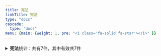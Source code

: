 ```yaml
---
title: 宪法
linkTitle: 宪法
type: "docs"
cascade:
  type: "docs"
menu: {main: {weight: 1, pre: "<i class='fa-solid fa-star'></i>" }}
---
```


<details class="doc-details">
<summary><strong>宪法</strong>统计：共有7件，其中有效共7件</summary>
{{% pageinfo %}}

**宪法**说明：

宪法是国家的根本法，是国家的根本制度和根本任务的总纲领，是“法律的法律”。

宪法确立国家的基本制度、根本任务、公民的基本权利和义务、国家机构的组织原则等。

一切法律规范、行政法规、地方法规和其他规范性文件，都不得与宪法相抵触。

---

**宪法** 相关文本共有7件，其中：

- 有效: 7

{{% /pageinfo %}}
</details>
